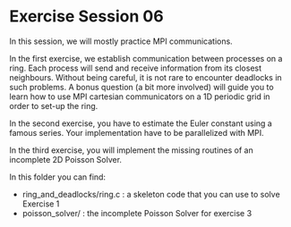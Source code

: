 # Exercise Session 06 #
In this session, we will mostly practice MPI communications.

In the first exercise, we establish communication between processes on a ring. Each process will send and receive information from its closest neighbours. Without being careful, it is not rare to encounter deadlocks in such problems. A bonus question (a bit more involved) will guide you to learn how to use MPI cartesian communicators on a 1D periodic grid in order to set-up the ring.  

In the second exercise, you have to estimate the Euler constant using a famous series. Your implementation have to be parallelized with MPI.

In the third exercise, you will implement the missing routines of an incomplete 2D Poisson Solver. 

In this folder you can find:

* ring_and_deadlocks/ring.c : a skeleton code that you can use to solve Exercise 1
* poisson_solver/ : the incomplete Poisson Solver for exercise 3

